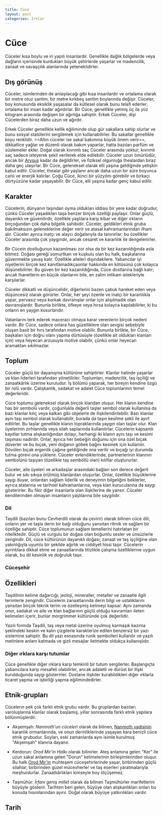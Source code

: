 ```yaml
---
title: Cüce
layout: post
categories: Irklar
---
```


# Cüce
Cüceler kısa boylu ve iri yapılı insanlardır. Genellikle dağlık bölgelerde veya dağların içerisinde kurdukları büyük şehirlerde yaşarlar ve madencilik, zanaat ve savaşçılık alanlarında yeteneklidirler.

## Dış görünüş
Cüceler, isimlerinden de anlaşılacağı gibi kısa insanlardır ve ortalama olarak bir metre otuz santim, bir metre kırkbeş santim boylarında değişir. Cüceler, boy konusunda eksiklik yaşasalar da kütlesel olarak bunu telafi ederler; ortalama bir insan kadar ağırdırlar. Bir Cüce, genellikle yetmiş üç ila yüz kilogram arasında değişen bir ağırlığa sahiptir. Erkek Cüceler, dişi Cücelerden biraz daha uzun ve ağırdır.

Erkek Cüceler genellikle kellik eğiliminde olup gür sakallara sahip olurlar ve bunu sosyal statülerini sergilemek için kullanabilirler. Bu sakallar genellikle koyu renklidir. ==Altın cüceler ise sakal bakımına büyük önem verir==, dikkatlice yağlar ve düzenli olarak bakım yaparlar, hatta bazıları parfüm ve süslemeler ekler. Doğal olarak kıvrımlı saç Cüceler arasında yoktur; kıvrımlı saç sadece isteyerek şekil verilerek elde edilebilir.
Cüceler uzun ömürlüdür, ancak bir [Arysus]({{site.baseurl}}wiki/arysus.html) kadar da değildirler, ve fiziksel olgunluğa thealardan biraz daha geç ulaşırlar. Bir Cüce, geleneksel olarak elli yaşına geldiğinde yetişkin kabul edilir. Cüceler, thealar gibi yaşlanır ancak daha uzun bir süre boyunca canlı ve enerjik kalırlar. Çoğu Cüce, ikinci bir yüzyılını görebilir ve birkaçı dörtyüzüne kadar yaşayabilir. Bir Cüce, elli yaşına kadar genç kabul edilir.

## Karakter
Cücelerin, dünyanın taşından oyma oldukları iddiası bir yere kadar doğrudur, çünkü Cüceler yaşadıkları taşa benzer birçok özelliği paylaşır. Onlar güçlü, dayanıklı ve güvenilirdir, özellikle yaşlılara karşı kibar ve diğer ırkların birçoğundan çok daha bilgelik sahibidir. Cüceler, geldikleri etnik gruba bakılmaksızın geleneklerine değer verir ve atasal kahramanlarından ilham alır. Cüceler ayrıca inatçı ve alaycı doğalarıyla da tanınırlar; bu özellikler Cüceler arasında çok yaygındır, ancak cesaret ve kararlılık ile dengelenirler.

Bir Cücein dostluğunun kazanılması zor olsa da bir kez kazanıldığında asla bitmez. Doğası gereği somurtkan ve kuşkulu olan bu halk, başkalarına güvenmekte yavaş kalır. Özellikle aileleri dışındakilere. Yabancılar iyi niyetlerini birçok kez kanıtlamadıkçaonlar hakkında en kötüsünü çok kolayca düşünebilirler. Bu güven bir kez kazanıldığında, Cüce dostlarına bağlı kalır; ancak ihanetlerin en küçük olanlarını bile, en zalim intikam istekleriyle karşılarlar.

Cüceler dikkatli ve düşüncelidir, diğerlerini bazen çabuk hareket eden veya düşüncesiz olarak görürler. Onlar, her şeyi özenle ve inatçı bir kararlılıkla yapar, pervasız veya korkak davranışlar onlar için alışılmadık olan davranışlardır. Bununla birlikte, öfkeye veya hırsa kolayca kapılabilirler, ki bu onların en yaygın kusurlarıdır.

Vatanlarını terk ederek maceracı olmaya karar verenlerin birçok nedeni vardır. Bir Cüce, sadece onlara has güzelliklere olan sevgisi sebebiyle oluşan basit bir hırs tarafından motive olabilir. Bununla birlikte, bir Cüce, başkaları için doğru olanı yapma dürtüsüyle (özellikle ait oldukları klanları için) veya heyecan arzusuyla motive olabilir, çünkü onlar heyecan aramaktan sıkılmazlar.

## Toplum
Cüceler güçlü bir dayanışma kültürüne sahiptirler. Klanlar halinde yaşarlar ve klan liderleri tarafından yönetilirler. Toplumları, madencilik, taş işçiliği ve zanaatkârlık üzerine kuruludur. İş bölümü yaparak, her bireyin kendine özgü bir rolü vardır. Çalışkanlık, sadakat ve adalet Cüce toplumlarının temel değerleridir.

Cüce toplumu geleneksel olarak birçok klandan oluşur. Her klanın kendine has bir sembolü vardır, çoğunlukla değerli taşlar sembol olarak kullanılsa da bazı klanlar kılıç veya kalkan gibi objelerle de ilişkilendirilebilir. Bazı klanlar aynı taşı sembol olarak kullanabilir, burada da taşın kesilme şekli ile ayırt edilirler. Bu taşlar genellikle klanın topraklarında yaygın olan taşlar olur. Klan üyelerinin zırhlarında veya silah saplarında kullanılırlar. Cücelerin kapsamlı kayıtlar tutma alışkanlığından dolayı, herhangi iki klanın aynı taşı ve kesimi taşıması nadirdir. Onlar, ayrıca her bebeğin doğumu için ona özel bıçak döverler ve bu bıçak, yeni doğanın göbek bağını kesmek için kullanılır. Dövülen bıçak ergenlik çağına geldiğinde ona verilir ve bıçağı iyi durumda tutma görevi ona yüklenir. Cüceler evlendiklerinde, partnerlerinin klanının sembolünü taşıyan (özellikle taş semböllü olan) kılıflar oluştururlar.

Cüceler, aile üyeleri ve arkadaşlar arasındaki bağları son derece değerli bulur ve sıkı sıkıya örülmüş klanlardan oluşurlar. Onlar, özellikle büyüklerine saygı duyar, onlardan sağlam liderlik ve deneyimin bilgeliğini beklerler, ayrıca atalarına ve tarihsel kahramanlarına, veya klan kurucularına da saygı gösterirler. Bu fikir diğer insanlarla olan ilişkilerine de yansır. Cüceler kendilerinden olmayan insanların yaşlılarına bile saygılıdır.

### Dil
Taşdili (bazıları bunu Cevherdili olarak da çevirir) olarak bilinen cüce dili; onların yer ve taşla derin bir bağı olduğunu yansıtan ritmik ve sağlam bir özelliğe sahiptir. Cüce toplumunun sağlam temellerini hatırlatan bir niteliktedir. Güçlü ve vurgulu bir doğası olan boğumlu sesler ve ünsüzlerle zengindir. Dil, cüce kültürünün dayanıklı doğası; zanaat ve taş işçiliğine olan yakınlığıyla uyumlu bir şekilde ağırlık ve ciddiyet hissi taşır. Cücelerin ayrıntılara dikkat etme ve zanaatlarında titizlikle çalışma özelliklerine uygun olarak, bu dil kesinlik ve doğruluk taşır.

### Cüceşehir

## Özellikleri
Taşdilinin kelime dağarcığı; jeoloji, mineraller, metaller ve zanaatle ilgili terimlerle zengindir. Cücelerin zanaatlarında derin bilgi ve ustalıklarını yansıtan birçok teknik terim ve özelleşmiş kelimeyi kapsar. Aynı zamanda onur, sadakat ve aile ve klan bağlarının güçlü olduğu kavramları ileten kelimeleri içerir, bunlar morgrimmer kültüründe çok değerlidir.

Yazılı formda Taşdili, taş veya metal üzerine oyulmuş karmaşık kazıma şeklindeki keskin ve kalın çizgilerle karakterize edilen benzersiz bir yazı sistemine sahiptir. Bu dil yazı esnasında runik sembolleri kullanılır ve yazılı metinlere anlam katmada ve gizli mesajlar iletmekte oldukça kullanışlıdır.

### Diğer ırklara karşı tutumlar
Cüce genellikle diğer ırklara karşı temkinli bir tutum sergilerler. Başlangıçta yabancılara karşı mesafeli olabilirler, ancak adaletli ve dürüst bir ilişki kurulduğunda saygı gösterirler. Dostane ilişkiler kurabildikleri diğer ırklarla ticaret yapma ve işbirliği yapma eğilimindedirler.

## Etnik-grupları
Cücelerın pek çok farklı etnik grubu vardır. Bu gruplardan bazıları varoluşlarına klanlar olarak başlamış, yıllar sonrasında farklı etnik yapılara bölünmüşlerdir.

- Akşemşah: _Nanmoth'un cüceleri_ olarak da bilinen, [Nanmoth vadisinin]({{site.baseurl}}wiki/nanmoth-vadisi.html) karanlık ormanlarında, ve onun derinliklerinde yaşayan kara benizli cüce etnik grubudur. Soyları, eski zamanlarda aynı isimle kurulmuş "Akşemşah" klanına dayanır.

- Kerdorun: _Orod Mir'in Halkı_ olarak bilinirler. Ateş anlamına gelen "Ker" ile uzun sakal anlamına gelen "Dorun" kelimelerinin birleşimlerinden oluşur. Bu halk [Orod Mir'in]({{site.baseurl}}wiki/orod-mir.html) muhteşem cüceşehirlerinde yaşar, birbirinden güçlü silahlar, birbirinden güzel mücevherler ve taş eserleri yaratmalarıyla meşhurdurlar. Zanaatkârlıkları kimseyle boy ölçüşemez.

- Taşmühür: _İrfanı geniş millet_ olarak da bilinen Taşmühürler marifetlerini büyüyle gösterir. Tarihten beri gelen, büyüye olan alışkanlıkları onları bu konuda hısımlarından ayırır. Doğal olarak büyüye yatkınlıkları vardır.

## Tarih